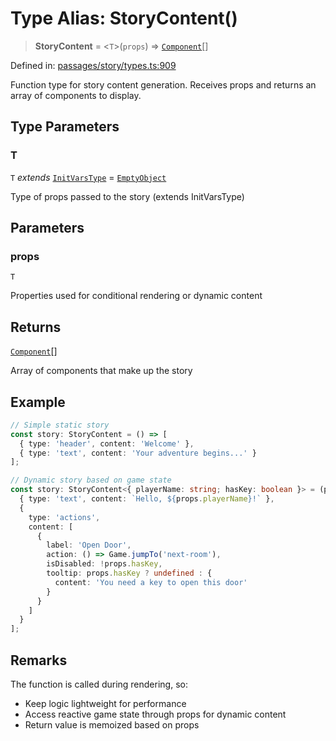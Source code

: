 # Type Alias: StoryContent()

> **StoryContent** = \<`T`\>(`props`) => [`Component`](Component.md)[]

Defined in: [passages/story/types.ts:909](https://github.com/laruss/react-text-game/blob/3f24f1ae69cb46d4c796e3e7af2e5d08bb0359c7/packages/core/src/passages/story/types.ts#L909)

Function type for story content generation.
Receives props and returns an array of components to display.

## Type Parameters

### T

`T` *extends* [`InitVarsType`](InitVarsType.md) = [`EmptyObject`](EmptyObject.md)

Type of props passed to the story (extends InitVarsType)

## Parameters

### props

`T`

Properties used for conditional rendering or dynamic content

## Returns

[`Component`](Component.md)[]

Array of components that make up the story

## Example

```typescript
// Simple static story
const story: StoryContent = () => [
  { type: 'header', content: 'Welcome' },
  { type: 'text', content: 'Your adventure begins...' }
];

// Dynamic story based on game state
const story: StoryContent<{ playerName: string; hasKey: boolean }> = (props) => [
  { type: 'text', content: `Hello, ${props.playerName}!` },
  {
    type: 'actions',
    content: [
      {
        label: 'Open Door',
        action: () => Game.jumpTo('next-room'),
        isDisabled: !props.hasKey,
        tooltip: props.hasKey ? undefined : {
          content: 'You need a key to open this door'
        }
      }
    ]
  }
];
```

## Remarks

The function is called during rendering, so:
- Keep logic lightweight for performance
- Access reactive game state through props for dynamic content
- Return value is memoized based on props
